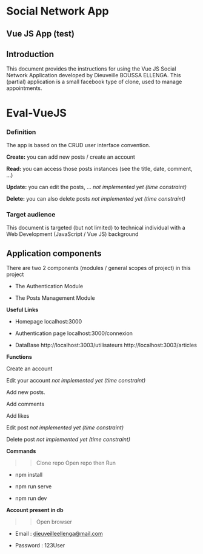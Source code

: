 # Social Network App #


## Vue JS App (test) ## 


## Introduction ##
This document provides the instructions for using the Vue JS Social Network Application developed by Dieuveille BOUSSA ELLENGA. 
This (partial) application is a small facebook type of clone, used to manage appointments. 
# Eval-VueJS



### Definition ###

The app is based on the CRUD user interface convention.  

**Create:** you can add new posts / create an account   

**Read:** you can access those posts instances (see the title, date, comment, …) 

**Update:** you can edit the posts, ...  *not implemented yet (time  constraint)*

**Delete:** you can also delete posts  *not implemented yet (time  constraint)*



### Target audience ###

This document is targeted (but not limited) to technical individual with a Web Development (JavaScript / Vue JS) background 




## Application components ##

There are two 2 components (modules / general scopes of project) in this project

 - The Authentication Module  

 - The Posts Management Module   




**Useful Links**

 - Homepage             localhost:3000

 - Authentication page     localhost:3000/connexion

 - DataBase             http://localhost:3003/utilisateurs            http://localhost:3003/articles





**Functions**


Create an account 

Edit your account        *not implemented yet (time  constraint)*

Add new posts.

Add comments

Add likes

Edit post                *not implemented yet (time  constraint)*

Delete post              *not implemented yet (time  constraint)*
 



**Commands**


>> Clone repo  Open repo    then Run

- npm install


- npm run serve 


- npm run dev 




**Account present in db**


>> Open browser   

- Email : dieuveilleellenga@mail.com 


- Password : 123User 



